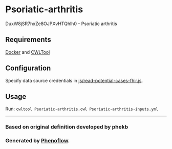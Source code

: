# Psoriatic-arthritis

DuxW8jSR7hxZe8OJPXvHTQhlh0 - Psoriatic arthritis

## Requirements

[Docker](https://docs.docker.com/install/) and [CWLTool](https://github.com/common-workflow-language/cwltool#install)

## Configuration

Specify data source credentials in [js/read-potential-cases-fhir.js](js/read-potential-cases-fhir.js).

## Usage

Run: `cwltool Psoriatic-arthritis.cwl Psoriatic-arthritis-inputs.yml`

***

### Based on original definition developed by phekb
### Generated by [Phenoflow](https://kclhi.org/phenoflow).
